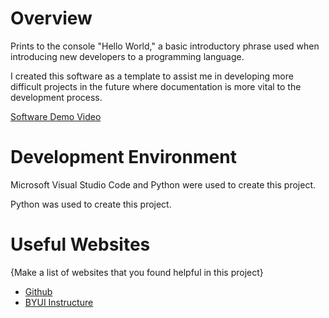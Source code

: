 # Overview

Prints to the console "Hello World," a basic introductory phrase used when introducing new developers to a programming language.

I created this software as a template to assist me in developing more difficult projects in the future where documentation is more vital to the development process.

[Software Demo Video](http://youtube.link.goes.here)

# Development Environment

Microsoft Visual Studio Code and Python were used to create this project.

Python was used to create this project.

# Useful Websites

{Make a list of websites that you found helpful in this project}
* [Github](https://github.com/)
* [BYUI Instructure](https://byui.instructure.com/)
